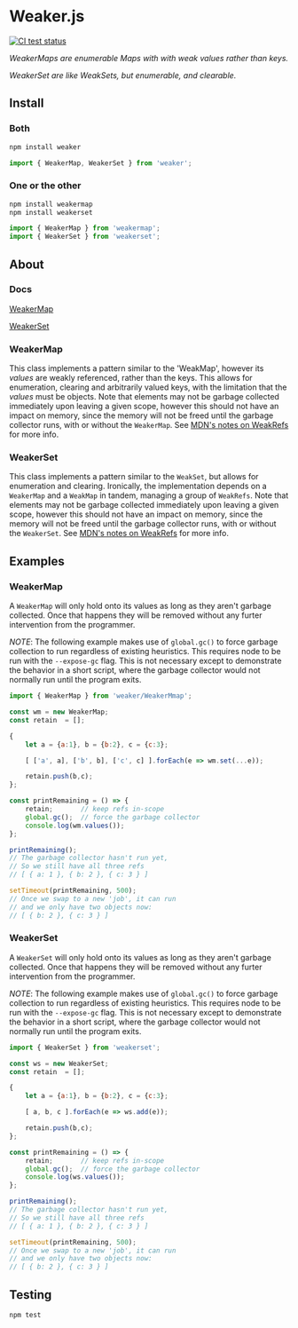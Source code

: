 # Weaker.js

[![CI test status](https://github.com/seanmorris/weaker/actions/workflows/test.yaml/badge.svg)](https://github.com/seanmorris/Weaker/actions)

*WeakerMaps are enumerable Maps with with weak values rather than keys.*

*WeakerSet are like WeakSets, but enumerable, and clearable.*

## Install
### Both
```bash
npm install weaker
```

```javascript
import { WeakerMap, WeakerSet } from 'weaker';
```

### One or the other
```bash
npm install weakermap
npm install weakerset
```

```javascript
import { WeakerMap } from 'weakermap';
import { WeakerSet } from 'weakerset';
```

## About

### Docs

[WeakerMap](https://github.com/seanmorris/Weaker/tree/master/weakermap)

[WeakerSet](https://github.com/seanmorris/Weaker/tree/master/weakerset)

### WeakerMap
This class implements a pattern similar to the 'WeakMap', however its *values* are weakly referenced, rather than the keys. This allows for enumeration, clearing and arbitrarily valued keys, with the limitation that the *values* must be objects. Note that elements may not be garbage collected immediately upon leaving a given scope, however this should not have an impact on memory, since the memory will not be freed until the garbage collector runs, with or without the `WeakerMap`. See [MDN's notes on WeakRefs](https://developer.mozilla.org/en-US/docs/Web/JavaScript/Reference/Global_Objects/WeakRef#notes_on_weakrefs) for more info.

### WeakerSet
This class implements a pattern similar to the `WeakSet`, but allows for enumeration and clearing. Ironically, the implementation depends on a `WeakerMap` and a `WeakMap` in tandem, managing a group of `WeakRefs`. Note that elements may not be garbage collected immediately upon leaving a given scope, however this should not have an impact on memory, since the memory will not be freed until the garbage collector runs, with or without the `WeakerSet`. See [MDN's notes on WeakRefs](https://developer.mozilla.org/en-US/docs/Web/JavaScript/Reference/Global_Objects/WeakRef#notes_on_weakrefs) for more info.

## Examples
### WeakerMap
A `WeakerMap` will only hold onto its values as long as they aren't garbage collected. Once that happens they will be removed without any furter intervention from the programmer.

*NOTE*: The following example makes use of `global.gc()` to force garbage collection to run regardless of existing heuristics. This requires node to be run with the `--expose-gc` flag. This is not necessary except to demonstrate the behavior in a short script, where the garbage collector would not normally run until the program exits.

```javascript
import { WeakerMap } from 'weaker/WeakerMmap';

const wm = new WeakerMap;
const retain  = [];

{
	let a = {a:1}, b = {b:2}, c = {c:3};

	[ ['a', a], ['b', b], ['c', c] ].forEach(e => wm.set(...e));

	retain.push(b,c);
};

const printRemaining = () => {
	retain;       // keep refs in-scope
	global.gc();  // force the garbage collector
	console.log(wm.values());
};

printRemaining();
// The garbage collector hasn't run yet,
// So we still have all three refs
// [ { a: 1 }, { b: 2 }, { c: 3 } ]

setTimeout(printRemaining, 500);
// Once we swap to a new 'job', it can run
// and we only have two objects now:
// [ { b: 2 }, { c: 3 } ]
```

### WeakerSet
A `WeakerSet` will only hold onto its values as long as they aren't garbage collected. Once that happens they will be removed without any furter intervention from the programmer.

*NOTE*: The following example makes use of `global.gc()` to force garbage collection to run regardless of existing heuristics. This requires node to be run with the `--expose-gc` flag. This is not necessary except to demonstrate the behavior in a short script, where the garbage collector would not normally run until the program exits.

```javascript
import { WeakerSet } from 'weakerset';

const ws = new WeakerSet;
const retain  = [];

{
	let a = {a:1}, b = {b:2}, c = {c:3};

	[ a, b, c ].forEach(e => ws.add(e));

	retain.push(b,c);
};

const printRemaining = () => {
	retain;       // keep refs in-scope
	global.gc();  // force the garbage collector
	console.log(ws.values());
};

printRemaining();
// The garbage collector hasn't run yet,
// So we still have all three refs
// [ { a: 1 }, { b: 2 }, { c: 3 } ]

setTimeout(printRemaining, 500);
// Once we swap to a new 'job', it can run
// and we only have two objects now:
// [ { b: 2 }, { c: 3 } ]
```

## Testing
```bash
npm test
```
